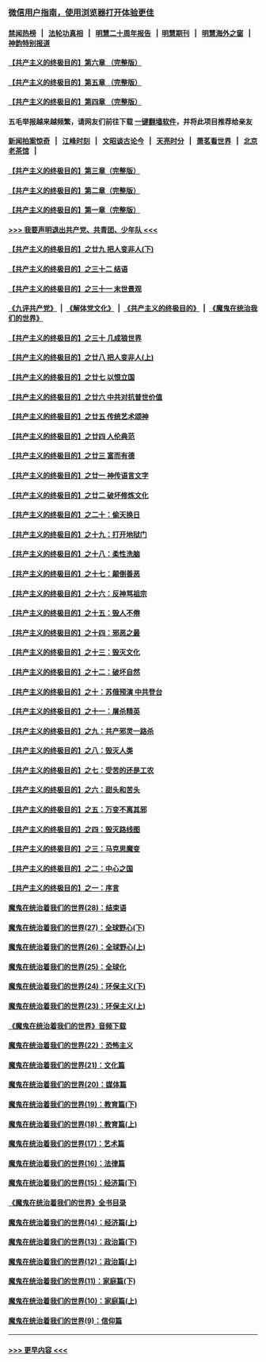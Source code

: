 ### [微信用户指南，使用浏览器打开体验更佳](https://github.com/gfw-breaker/banned-news1/blob/master/indexes/wechat-guide.md?t=0)
#### [禁闻热榜](热点新闻.md?t=0)  &nbsp;&nbsp;|&nbsp;&nbsp; [法轮功真相](https://github.com/gfw-breaker/truth/blob/master/README.md?t=0) &nbsp;&nbsp;|&nbsp;&nbsp; [明慧二十周年报告](https://github.com/gfw-breaker/mh-reports/blob/master/README.md?t=0) &nbsp;&nbsp;|&nbsp;&nbsp;[明慧期刊](https://github.com/gfw-breaker/mh-qikan) &nbsp;&nbsp;|&nbsp;&nbsp; [明慧海外之窗](https://github.com/gfw-breaker/mh-news/blob/master/README.md?t=0) &nbsp;&nbsp;|&nbsp;&nbsp; [神韵特别报道](https://github.com/gfw-breaker/mh-news/blob/master/shenyun.md?t=0)
#### [【共产主义的终极目的】第六章 （完整版）](../pages/nsc422/n11428913.md?t=02120022) 
#### [【共产主义的终极目的】第五章 （完整版）](../pages/nsc422/n11428912.md?t=02120022) 
#### [【共产主义的终极目的】第四章 （完整版）](../pages/nsc422/n11428907.md?t=02120022) 
#### 五毛举报越来越频繁，请网友们前往下载 [一键翻墙软件](https://github.com/gfw-breaker/ssr-accounts)，并将此项目推荐给亲友
#### [新闻拍案惊奇](https://github.com/gfw-breaker/banned-news1/blob/master/pages/link4.md) &nbsp;&nbsp;|&nbsp;&nbsp; [江峰时刻](https://github.com/gfw-breaker/banned-news1/blob/master/pages/link4.md) &nbsp;&nbsp;|&nbsp;&nbsp; [文昭谈古论今](https://github.com/gfw-breaker/banned-news1/blob/master/pages/link4.md) &nbsp;&nbsp;|&nbsp;&nbsp; [天亮时分](https://github.com/gfw-breaker/banned-news1/blob/master/pages/link4.md) &nbsp;&nbsp;|&nbsp;&nbsp; [萧茗看世界](https://github.com/gfw-breaker/banned-news1/blob/master/pages/link4.md) &nbsp;&nbsp;|&nbsp;&nbsp; [北京老茶馆](https://github.com/gfw-breaker/banned-news1/blob/master/pages/link4.md) &nbsp;&nbsp;|&nbsp;&nbsp; 
#### [【共产主义的终极目的】第三章（完整版）](../pages/nsc422/n11428848.md?t=02120022) 
#### [【共产主义的终极目的】第二章（完整版）](../pages/nsc422/n11428831.md?t=02120022) 
#### [【共产主义的终极目的】第一章（完整版）](../pages/nsc422/n11417651.md?t=02120022) 
#### [>>> 我要声明退出共产党、共青团、少年队 <<<](https://github.com/begood0513/goodnews/blob/master/quit/letter.md) 
#### [【共产主义的终极目的】之廿九 把人变非人(下)](../pages/nsc422/n11344140.md?t=02120022) 
#### [【共产主义的终极目的】之三十二 结语](../pages/nsc422/n11360535.md?t=02120022) 
#### [【共产主义的终极目的】之三十一 末世景观](../pages/nsc422/n11351129.md?t=02120022) 
#### [《九评共产党》](https://github.com/begood0513/9ping.md/blob/master/README.md) &nbsp;|&nbsp; [《解体党文化》](../../../../jtdwh.md/blob/master/README.md)  &nbsp;|&nbsp; [《共产主义的终极目的》](../../../../gczydzjmd.md/blob/master/README.md) &nbsp;|&nbsp; [《魔鬼在统治我们的世界》](../../../../mgztzwmdsj.md/blob/master/README.md) 
#### [【共产主义的终极目的】之三十 几成狼世界](../pages/nsc422/n11348280.md?t=02120022) 
#### [【共产主义的终极目的】之廿八 把人变非人(上)](../pages/nsc422/n11340492.md?t=02120022) 
#### [【共产主义的终极目的】之廿七 以恨立国](../pages/nsc422/n11336944.md?t=02120022) 
#### [【共产主义的终极目的】之廿六 中共对抗普世价值](../pages/nsc422/n11324785.md?t=02120022) 
#### [【共产主义的终极目的】之廿五 传统艺术颂神](../pages/nsc422/n11296396.md?t=02120022) 
#### [【共产主义的终极目的】之廿四 人伦典范](../pages/nsc422/n11296397.md?t=02120022) 
#### [【共产主义的终极目的】之廿三 富而有德](../pages/nsc422/n11283598.md?t=02120022) 
#### [【共产主义的终极目的】之廿一 神传语言文字](../pages/nsc422/n11263265.md?t=02120022) 
#### [【共产主义的终极目的】之廿二 破坏修炼文化](../pages/nsc422/n11245728.md?t=02120022) 
#### [【共产主义的终极目的】之二十：偷天换日](../pages/nsc422/n11238846.md?t=02120022) 
#### [【共产主义的终极目的】之十九：打开地狱门](../pages/nsc422/n11206376.md?t=02120022) 
#### [【共产主义的终极目的】之十八：柔性洗脑](../pages/nsc422/n11199994.md?t=02120022) 
#### [【共产主义的终极目的】之十七：颠倒善恶](../pages/nsc422/n11179782.md?t=02120022) 
#### [【共产主义的终极目的】之十六：反神骂祖宗](../pages/nsc422/n11166798.md?t=02120022) 
#### [【共产主义的终极目的】之十五：毁人不倦](../pages/nsc422/n11166792.md?t=02120022) 
#### [【共产主义的终极目的】之十四：邪恶之最](../pages/nsc422/n11150249.md?t=02120022) 
#### [【共产主义的终极目的】之十三：毁灭文化](../pages/nsc422/n11135227.md?t=02120022) 
#### [【共产主义的终极目的】之十二：破坏自然](../pages/nsc422/n11135214.md?t=02120022) 
#### [【共产主义的终极目的】之十：苏俄预演 中共登台](../pages/nsc422/n11118424.md?t=02120022) 
#### [【共产主义的终极目的】之十一：屠杀精英](../pages/nsc422/n11118442.md?t=02120022) 
#### [【共产主义的终极目的】之九：共产邪灵一路杀](../pages/nsc422/n11114139.md?t=02120022) 
#### [【共产主义的终极目的】之八：毁灭人类](../pages/nsc422/n11108503.md?t=02120022) 
#### [【共产主义的终极目的】之七：受苦的还是工农](../pages/nsc422/n11101809.md?t=02120022) 
#### [【共产主义的终极目的】之六：甜头和苦头](../pages/nsc422/n11096971.md?t=02120022) 
#### [【共产主义的终极目的】之五：万变不离其邪](../pages/nsc422/n11091285.md?t=02120022) 
#### [【共产主义的终极目的】之四：毁灭路线图](../pages/nsc422/n11086284.md?t=02120022) 
#### [【共产主义的终极目的】之三：马克思魔变](../pages/nsc422/n11061941.md?t=02120022) 
#### [【共产主义的终极目的】之二：中心之国](../pages/nsc422/n11047728.md?t=02120022) 
#### [【共产主义的终极目的】之一：序言](../pages/nsc422/n11086077.md?t=02120022) 
#### [魔鬼在统治着我们的世界(28)：结束语](../pages/nsc422/n10936246.md?t=02120022) 
#### [魔鬼在统治着我们的世界(27)：全球野心(下)](../pages/nsc422/n10928319.md?t=02120022) 
#### [魔鬼在统治着我们的世界(26)：全球野心(上)](../pages/nsc422/n10900318.md?t=02120022) 
#### [魔鬼在统治着我们的世界(25)：全球化](../pages/nsc422/n10788205.md?t=02120022) 
#### [魔鬼在统治着我们的世界(24)：环保主义(下)](../pages/nsc422/n10695307.md?t=02120022) 
#### [魔鬼在统治着我们的世界(23)：环保主义(上)](../pages/nsc422/n10688613.md?t=02120022) 
#### [《魔鬼在统治着我们的世界》音频下载](../pages/nsc422/n10635553.md?t=02120022) 
#### [魔鬼在统治着我们的世界(22)：恐怖主义](../pages/nsc422/n10614727.md?t=02120022) 
#### [魔鬼在统治着我们的世界(21)：文化篇](../pages/nsc422/n10597706.md?t=02120022) 
#### [魔鬼在统治着我们的世界(20)：媒体篇](../pages/nsc422/n10586579.md?t=02120022) 
#### [魔鬼在统治着我们的世界(19)：教育篇(下)](../pages/nsc422/n10564808.md?t=02120022) 
#### [魔鬼在统治着我们的世界(18)：教育篇(上)](../pages/nsc422/n10526970.md?t=02120022) 
#### [魔鬼在统治着我们的世界(17)：艺术篇](../pages/nsc422/n10499093.md?t=02120022) 
#### [魔鬼在统治着我们的世界(16)：法律篇](../pages/nsc422/n10485969.md?t=02120022) 
#### [魔鬼在统治着我们的世界(15)：经济篇(下)](../pages/nsc422/n10469975.md?t=02120022) 
#### [《魔鬼在统治着我们的世界》全书目录](../pages/nsc422/n10464261.md?t=02120022) 
#### [魔鬼在统治着我们的世界(14)：经济篇(上)](../pages/nsc422/n10457370.md?t=02120022) 
#### [魔鬼在统治着我们的世界(13)：政治篇(下)](../pages/nsc422/n10448270.md?t=02120022) 
#### [魔鬼在统治着我们的世界(12)：政治篇(上)](../pages/nsc422/n10444576.md?t=02120022) 
#### [魔鬼在统治着我们的世界(11)：家庭篇(下)](../pages/nsc422/n10440961.md?t=02120022) 
#### [魔鬼在统治着我们的世界(10)：家庭篇(上)](../pages/nsc422/n10435448.md?t=02120022) 
#### [魔鬼在统治着我们的世界(9)：信仰篇](../pages/nsc422/n10432159.md?t=02120022) 

----
#### [ >>> 更早内容 <<< ](../indexes/nsc422-earlier.md)
